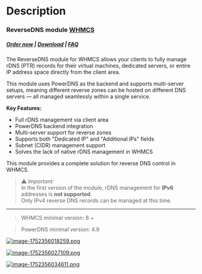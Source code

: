 # Description

### ReverseDNS module **[WHMCS](https://puqcloud.com/link.php?id=77)**
#####  [Order now](https://puqcloud.com/whmcs-module-reversedns.php) | [Download](https://download.puqcloud.com/WHMCS/servers/PUQ_WHMCS-ReverseDNS/) | [FAQ](https://faq.puqcloud.com/)

The ReverseDNS module for WHMCS allows your clients to fully manage rDNS (PTR) records for their virtual machines, dedicated servers, or entire IP address space directly from the client area.

This module uses PowerDNS as the backend and supports multi-server setups, meaning different reverse zones can be hosted on different DNS servers — all managed seamlessly within a single service.

**Key Features:**

- Full rDNS management via client area
- PowerDNS backend integration
- Multi-server support for reverse zones
- Supports both "Dedicated IP" and "Additional IPs" fields
- Subnet (CIDR) management support
- Solves the lack of native rDNS management in WHMCS

This module provides a complete solution for reverse DNS control in WHMCS.

>⚠️ *Important:*  
> In the first version of the module, rDNS management for **IPv6** addresses is **not supported**.  
> Only IPv4 reverse DNS records can be managed at this time.

- - - - - -

>WHMCS minimal version: 8 +

>PowerDNS minimal version: 4.9

[![image-1752356018259.png](https://doc.puq.info/uploads/images/gallery/2025-07/scaled-1680-/image-1752356018259.png)](https://doc.puq.info/uploads/images/gallery/2025-07/image-1752356018259.png)

[![image-1752356027109.png](https://doc.puq.info/uploads/images/gallery/2025-07/scaled-1680-/image-1752356027109.png)](https://doc.puq.info/uploads/images/gallery/2025-07/image-1752356027109.png)

[![image-1752356034611.png](https://doc.puq.info/uploads/images/gallery/2025-07/scaled-1680-/image-1752356034611.png)](https://doc.puq.info/uploads/images/gallery/2025-07/image-1752356034611.png)